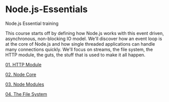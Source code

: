 # Node.js-Essentials
Node.js Essential training

This course starts off by defining how Node.js works with this event driven, asynchronous, non-blocking IO model. We'll discover how an event loop is at the core of Node.js and how single threaded applications can handle many connections quickly. We'll focus on streams, the file system, the HTTP module, the guts, the stuff that is used to make it all happen.

[01. HTTP Module](https://github.com/BlueInf/Node.js-Essentials/tree/master/HTTP%20Module)

[02. Node Core](https://github.com/BlueInf/Node.js-Essentials/tree/master/Node%20Core)

[03. Node Modules](https://github.com/BlueInf/Node.js-Essentials/tree/master/Node%20Modules)

[04. The File System](https://github.com/BlueInf/Node.js-Essentials/tree/master/The%20File%20System)
